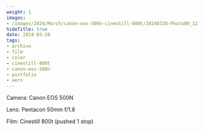 ```yaml
---
weight: 1
images:
- /images/2024/March/canon-eos-500n-cinestill-800t/20240328-Photo09_12.jpg
hideTitle: true
date: 2024-03-28
tags:
- archive
- film
- color
- cinestill-800t
- canon-eos-500n
- portfolio
- aero
---
```


Camera: Canon EOS 500N

Lens: Pentacon 50mm f/1.8

Film: Cinestill 800t (pushed 1 stop)
